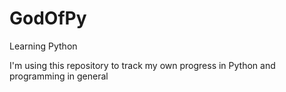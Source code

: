 # GodOfPy
Learning Python


I'm using this repository to track my own progress in Python and programming in general
